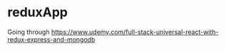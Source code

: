 # reduxApp
Going through https://www.udemy.com/full-stack-universal-react-with-redux-express-and-mongodb
